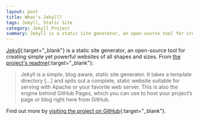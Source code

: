 ```yaml
---
layout: post
title: What's Jekyll?
tags: Jekyll, Static Site
category: Jekyll Project
summary: Jekyll is a static site generator, an open-source tool for creating simple yet powerful websites of all shapes and sizes.
---
```


[Jekyll](http://jekyllrb.com){:target="_blank"} is a static site generator, an open-source tool for creating simple yet 
powerful websites of all shapes and sizes. From [the project's readme](https://github.com/mojombo/jekyll/blob/master/README.markdown){:target="_blank"}:

  > Jekyll is a simple, blog aware, static site generator. It takes a template directory [...] and spits out a complete, 
  > static website suitable for serving with Apache or your favorite web server. 
  > This is also the engine behind GitHub Pages, which you can use to host your project’s 
  > page or blog right here from GitHub.

Find out more by [visiting the project on GitHub](https://github.com/mojombo/jekyll){:target="_blank"}.